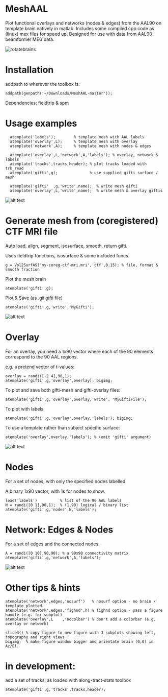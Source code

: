 # MeshAAL

Plot functional overlays and networks (nodes & edges) from the AAL90 on template brain natively in matlab.
Includes some compiled cpp code as (linux) mex files for speed up.
Designed for use with data from AAL90 beamformer MEG data.

![rotatebrains](DualRotate.gif)

# Installation 
addpath to wherever the toolbox is:
```
addpath(genpath('~/Downloads/MeshAAL-master'));
```

Dependencies: fieldtrip & spm

# Usage examples
```
  atemplate('labels');        % template mesh with AAL labels
  atemplate('overlay',L);     % template mesh with overlay
  atemplate('network',A);     % template mesh with nodes & edges
  
  atemplate('overlay',L,'network',A,'labels'); % overlay, network & labels
  atemplate('tracks',tracks,header); % plot tracks loaded with trk_read
  atemplate('gifti',g);              % use supplied gifti surface / mesh 

  atemplate('gifti'  ,g,'write',name);  % write mesh gifti
  atemplate('overlay',L,'write',name);  % write mesh & overlay giftis

```

![alt text](ExampleTracksNodesLabels.gif)



# Generate mesh from (coregistered) CTF MRI file
Auto load, align, segment, isosurface, smooth, return gifti.

Uses fieldtrip functions, isosurface & some included funcs.
```
g = Vol2SurfAS('my-coreg-ctf-mri.mri','ctf',0.15); % file, format & smooth fraction
```

Plot the mesh brain
```
atemplate('gifti',g);
```

Plot & Save (as .gii gifti file)
```
atemplate('gifti',g,'write','MyGifti');
```

![alt text](ExampleMeshRotate.gif)

# Overlay
For an overlay, you need a 1x90 vector where each of the 90 elements correspond to the 90 AAL regions.

e.g. a pretend vector of t-values:
```
overlay = randi([-2 4],90,1);
atemplate('gifti',g,'overlay',overlay); bigimg;
```

To plot and save both gifti-mesh and gifti-overlay files:
```
atemplate('gifti',g,'overlay',overlay,'write', 'MyGiftiFile');
```

To plot with labels
```
atemplate('gifti',g,'overlay',overlay,'labels'); bigimg;
```

To use a template rather than subject specific surface:
```
atemplate('overlay',overlay,'labels'); % (omit 'gifti' argument)
```

![alt text](NodePowOnSurface.gif)


# Nodes
For a set of nodes, with only the specified nodes labelled.

A binary 1x90 vector, with 1s for nodes to show.
```
load('labels')          % list of the 90 AAL labels
N = randi([0 1],90,1);  % (1,90) logical / binary list
atemplate('gifti',g,'nodes',N,'labels');
```

# Network: Edges & Nodes
For a set of edges and the connected nodes.
```
A = randi([0 10],90,90); % a 90x90 connectivity matrix
atemplate('gifti',g,'network',A,'labels');
```

![alt text](example.gif)

# Other tips & hints
```
atemplate('network',edges,'nosurf')   % nosurf option - no brain / template plotted.
atemplate('network',edges,'fighnd',h) % fighnd option - pass a figure handle (e.g. for subplot) 
atemplate('overlay',L    ,'nocolbar') % don't add a colorbar (e.g. overlay or network)

slice3() % copy figure to new figure with 3 subplots showing left, topography and right views
bigimg;  % make figure window bigger and orientate brain (0,0) in Az/El.
```

# in development:
add a set of tracks, as loaded with along-tract-stats toolbox
```
atemplate('gifti',g,'tracks',tracks,header);
```


